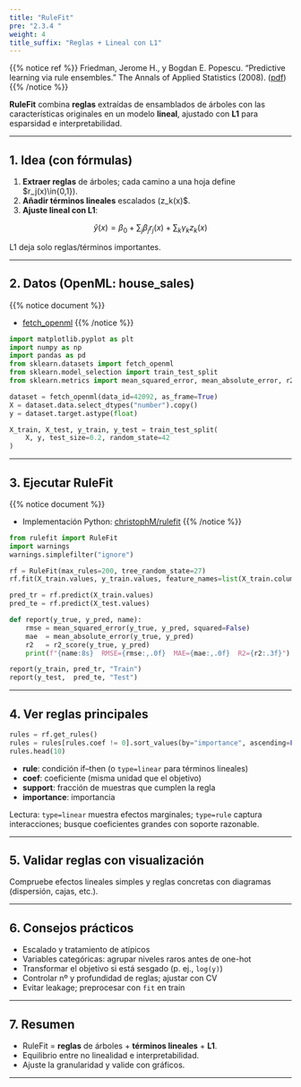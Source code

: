 ```yaml
---
title: "RuleFit"
pre: "2.3.4 "
weight: 4
title_suffix: "Reglas + Lineal con L1"
---
```


{{% notice ref %}}
Friedman, Jerome H., y Bogdan E. Popescu. “Predictive learning via rule ensembles.” The Annals of Applied Statistics (2008). ([pdf](https://jerryfriedman.su.domains/ftp/RuleFit.pdf))
{{% /notice %}}

<div class="pagetop-box">
  <p><b>RuleFit</b> combina <b>reglas</b> extraídas de ensamblados de árboles con las características originales en un modelo <b>lineal</b>, ajustado con <b>L1</b> para esparsidad e interpretabilidad.</p>
</div>

---

## 1. Idea (con fórmulas)

1) <b>Extraer reglas</b> de árboles; cada camino a una hoja define $r_j(x)\in\{0,1\}).  
2) <b>Añadir términos lineales</b> escalados \(z_k(x)$.  
3) <b>Ajuste lineal con L1</b>:

$$
\hat y(x) = \beta_0 + \sum_j \beta_j r_j(x) + \sum_k \gamma_k z_k(x)
$$

L1 deja solo reglas/términos importantes.

---

## 2. Datos (OpenML: house_sales)

{{% notice document %}}
- [fetch_openml](https://scikit-learn.org/stable/modules/generated/sklearn.datasets.fetch_openml.html)
{{% /notice %}}

```python
import matplotlib.pyplot as plt
import numpy as np
import pandas as pd
from sklearn.datasets import fetch_openml
from sklearn.model_selection import train_test_split
from sklearn.metrics import mean_squared_error, mean_absolute_error, r2_score

dataset = fetch_openml(data_id=42092, as_frame=True)
X = dataset.data.select_dtypes("number").copy()
y = dataset.target.astype(float)

X_train, X_test, y_train, y_test = train_test_split(
    X, y, test_size=0.2, random_state=42
)
```

---

## 3. Ejecutar RuleFit

{{% notice document %}}
- Implementación Python: <a href="https://github.com/christophM/rulefit" target="_blank" rel="noopener">christophM/rulefit</a>
{{% /notice %}}

```python
from rulefit import RuleFit
import warnings
warnings.simplefilter("ignore")

rf = RuleFit(max_rules=200, tree_random_state=27)
rf.fit(X_train.values, y_train.values, feature_names=list(X_train.columns))

pred_tr = rf.predict(X_train.values)
pred_te = rf.predict(X_test.values)

def report(y_true, y_pred, name):
    rmse = mean_squared_error(y_true, y_pred, squared=False)
    mae  = mean_absolute_error(y_true, y_pred)
    r2   = r2_score(y_true, y_pred)
    print(f"{name:8s}  RMSE={rmse:,.0f}  MAE={mae:,.0f}  R2={r2:.3f}")

report(y_train, pred_tr, "Train")
report(y_test,  pred_te, "Test")
```

---

## 4. Ver reglas principales

```python
rules = rf.get_rules()
rules = rules[rules.coef != 0].sort_values(by="importance", ascending=False)
rules.head(10)
```

- <b>rule</b>: condición if–then (o `type=linear` para términos lineales)  
- <b>coef</b>: coeficiente (misma unidad que el objetivo)  
- <b>support</b>: fracción de muestras que cumplen la regla  
- <b>importance</b>: importancia

Lectura: `type=linear` muestra efectos marginales; `type=rule` captura interacciones; busque coeficientes grandes con soporte razonable.

---

## 5. Validar reglas con visualización

Compruebe efectos lineales simples y reglas concretas con diagramas (dispersión, cajas, etc.).

---

## 6. Consejos prácticos

- Escalado y tratamiento de atípicos  
- Variables categóricas: agrupar niveles raros antes de one-hot  
- Transformar el objetivo si está sesgado (p. ej., `log(y)`)  
- Controlar nº y profundidad de reglas; ajustar con CV  
- Evitar leakage; preprocesar con `fit` en train

---

## 7. Resumen

- RuleFit = <b>reglas</b> de árboles + <b>términos lineales</b> + <b>L1</b>.  
- Equilibrio entre no linealidad e interpretabilidad.  
- Ajuste la granularidad y valide con gráficos.

---

